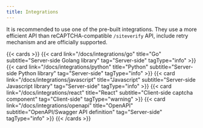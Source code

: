 ```yaml
---
title: Integrations
---
```


It is recommended to use one of the pre-built integrations. They use a more efficient API than reCAPTCHA-compatible `/siteverify` API, include retry mechanism and are officially supported.

{{< cards >}}
  {{< card link="/docs/integrations/go" title="Go" subtitle="Server-side Golang library" tag="Server-side" tagType="info" >}}
  {{< card link="/docs/integrations/python" title="Python" subtitle="Server-side Python library" tag="Server-side" tagType="info" >}}
  {{< card link="/docs/integrations/javascript" title="Javascript" subtitle="Server-side Javascript library" tag="Server-side" tagType="info" >}}
  {{< card link="/docs/integrations/react" title="React" subtitle="Client-side captcha component" tag="Client-side" tagType="warning" >}}
  {{< card link="/docs/integrations/openapi" title="OpenAPI" subtitle="OpenAPI/Swagger API definition" tag="Server-side" tagType="info" >}}
{{< /cards >}}